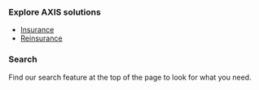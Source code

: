 ### Explore AXIS solutions

* [Insurance](https://www.axiscapital.com/apac/insurance)
* [Reinsurance](https://www.axiscapital.com/apac/reinsurance)

### Search

Find our search feature at the top of the page to look for what you need.